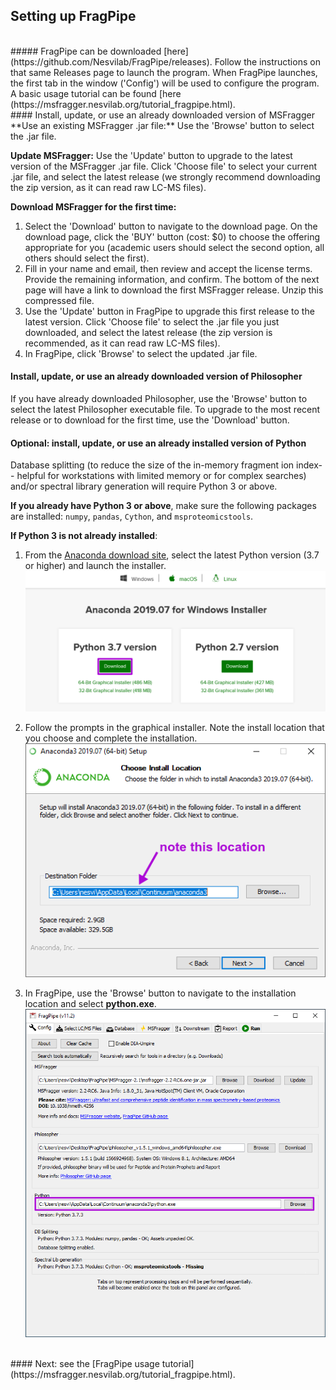 ## Setting up FragPipe
<br>
##### FragPipe can be downloaded [here](https://github.com/Nesvilab/FragPipe/releases). Follow the instructions on that same Releases page to launch the program.  When FragPipe launches, the first tab in the window ('Config') will be used to configure the program. A basic usage tutorial can be found [here (https://msfragger.nesvilab.org/tutorial_fragpipe.html).
<br>
#### Install, update, or use an already downloaded version of MSFragger
**Use an existing MSFragger .jar file:** Use the 'Browse' button to select the .jar file.

**Update MSFragger:** Use the 'Update' button to upgrade to the latest version of the MSFragger .jar file. Click 'Choose file' to select your current .jar file, and select the latest release (we strongly recommend downloading the zip version, as it can read raw LC-MS files).

**Download MSFragger for the first time:**
1. Select the 'Download' button to navigate to the download page. On the download page, click the 'BUY' button (cost: $0) to choose the offering appropriate for you (academic users should select the second option, all others should select the first).
2. Fill in your name and email, then review and accept the license terms. Provide the remaining information, and confirm. The bottom of the next page will have a link to download the first MSFragger release. Unzip this compressed file.
3. Use the 'Update' button in FragPipe to upgrade this first release to the latest version. Click 'Choose file' to select the .jar file you just downloaded, and select the latest release (the zip version is recommended, as it can read raw LC-MS files).
4. In FragPipe, click 'Browse' to select the updated .jar file.


#### Install, update, or use an already downloaded version of Philosopher
If you have already downloaded Philosopher, use the 'Browse' button to select the latest Philosopher executable file. To upgrade to the most recent release or to download for the first time, use the 'Download' button.


#### Optional: install, update, or use an already installed version of Python
Database splitting (to reduce the size of the in-memory fragment ion index-- helpful for workstations with limited memory or for complex searches) and/or spectral library generation will require Python 3 or above.

**If you already have Python 3 or above**, make sure the following packages are installed: `numpy`, `pandas`, `Cython`, and `msproteomicstools`.

**If Python 3 is not already installed**:
1. From the [Anaconda download site](https://www.anaconda.com/distribution/), select the latest Python version (3.7 or higher) and launch the installer.
![](https://raw.githubusercontent.com/Nesvilab/MSFragger/master/images/anaconda_install.png)

2. Follow the prompts in the graphical installer. Note the install location that you choose and complete the installation.
![](https://raw.githubusercontent.com/Nesvilab/MSFragger/master/images/anaconda_install_path.png)

3.  In FragPipe, use the 'Browse' button to navigate to the installation location and select **python.exe**.
![](https://raw.githubusercontent.com/Nesvilab/MSFragger/master/images/fragpipe_python.png)

<br>
#### Next: see the [FragPipe usage tutorial](https://msfragger.nesvilab.org/tutorial_fragpipe.html).

